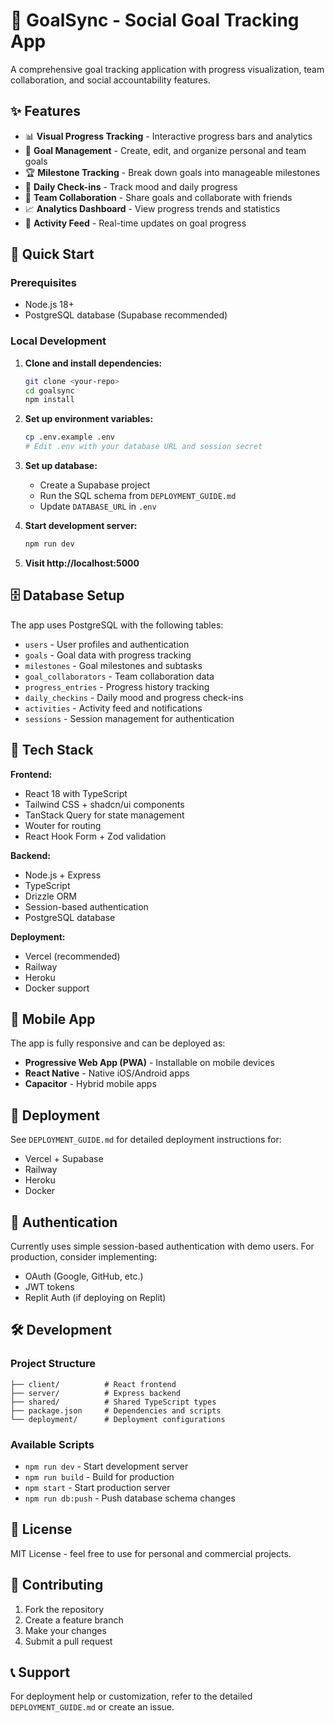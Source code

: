 # 🎯 GoalSync - Social Goal Tracking App

A comprehensive goal tracking application with progress visualization, team collaboration, and social accountability features.

## ✨ Features

- 📊 **Visual Progress Tracking** - Interactive progress bars and analytics
- 🎯 **Goal Management** - Create, edit, and organize personal and team goals
- 🏆 **Milestone Tracking** - Break down goals into manageable milestones
- 📱 **Daily Check-ins** - Track mood and daily progress
- 👥 **Team Collaboration** - Share goals and collaborate with friends
- 📈 **Analytics Dashboard** - View progress trends and statistics
- 🔄 **Activity Feed** - Real-time updates on goal progress

## 🚀 Quick Start

### Prerequisites
- Node.js 18+ 
- PostgreSQL database (Supabase recommended)

### Local Development

1. **Clone and install dependencies:**
   ```bash
   git clone <your-repo>
   cd goalsync
   npm install
   ```

2. **Set up environment variables:**
   ```bash
   cp .env.example .env
   # Edit .env with your database URL and session secret
   ```

3. **Set up database:**
   - Create a Supabase project
   - Run the SQL schema from `DEPLOYMENT_GUIDE.md`
   - Update `DATABASE_URL` in `.env`

4. **Start development server:**
   ```bash
   npm run dev
   ```

5. **Visit http://localhost:5000**

## 🗄️ Database Setup

The app uses PostgreSQL with the following tables:
- `users` - User profiles and authentication
- `goals` - Goal data with progress tracking
- `milestones` - Goal milestones and subtasks
- `goal_collaborators` - Team collaboration data
- `progress_entries` - Progress history tracking
- `daily_checkins` - Daily mood and progress check-ins
- `activities` - Activity feed and notifications
- `sessions` - Session management for authentication

## 🔧 Tech Stack

**Frontend:**
- React 18 with TypeScript
- Tailwind CSS + shadcn/ui components
- TanStack Query for state management
- Wouter for routing
- React Hook Form + Zod validation

**Backend:**
- Node.js + Express
- TypeScript
- Drizzle ORM
- Session-based authentication
- PostgreSQL database

**Deployment:**
- Vercel (recommended)
- Railway
- Heroku
- Docker support

## 📱 Mobile App

The app is fully responsive and can be deployed as:
- **Progressive Web App (PWA)** - Installable on mobile devices
- **React Native** - Native iOS/Android apps
- **Capacitor** - Hybrid mobile apps

## 🚀 Deployment

See `DEPLOYMENT_GUIDE.md` for detailed deployment instructions for:
- Vercel + Supabase
- Railway
- Heroku
- Docker

## 🔐 Authentication

Currently uses simple session-based authentication with demo users. For production, consider implementing:
- OAuth (Google, GitHub, etc.)
- JWT tokens
- Replit Auth (if deploying on Replit)

## 🛠️ Development

### Project Structure
```
├── client/          # React frontend
├── server/          # Express backend  
├── shared/          # Shared TypeScript types
├── package.json     # Dependencies and scripts
└── deployment/      # Deployment configurations
```

### Available Scripts
- `npm run dev` - Start development server
- `npm run build` - Build for production
- `npm start` - Start production server
- `npm run db:push` - Push database schema changes

## 📄 License

MIT License - feel free to use for personal and commercial projects.

## 🤝 Contributing

1. Fork the repository
2. Create a feature branch
3. Make your changes
4. Submit a pull request

## 📞 Support

For deployment help or customization, refer to the detailed `DEPLOYMENT_GUIDE.md` or create an issue.